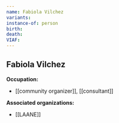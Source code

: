 ```yaml
---
name: Fabiola Vilchez
variants: 
instance-of: person
birth: 
death: 
VIAF: 
---
```

## Fabiola Vilchez

**Occupation:** 
- [[community organizer]], [[consultant]]

**Associated organizations:** 
- [[LAANE]]